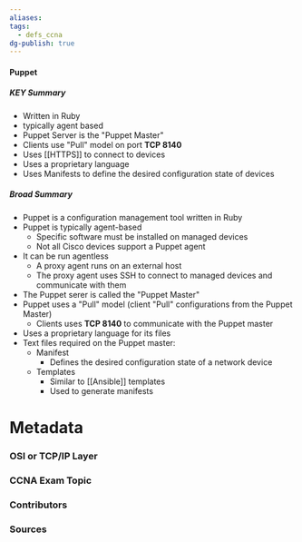```yaml
---
aliases: 
tags:
  - defs_ccna
dg-publish: true
---
```

#### Puppet

##### KEY Summary
- Written in Ruby
- typically agent based
- Puppet Server is the "Puppet Master"
- Clients use "Pull" model on port **TCP 8140**
- Uses [[HTTPS]] to connect to devices
- Uses a proprietary language
- Uses Manifests to define the desired configuration state of devices

##### Broad Summary
- Puppet is a configuration management tool written in Ruby
- Puppet is typically agent-based
	- Specific software must be installed on managed devices
	- Not all Cisco devices support a Puppet agent
- It can be run agentless
	- A proxy agent runs on an external host
	- The proxy agent uses SSH to connect to managed devices and communicate with them
- The Puppet serer is called the "Puppet Master"
- Puppet uses a "Pull" model (client "Pull" configurations from the Puppet Master)
	- Clients uses **TCP 8140** to communicate with the Puppet master
- Uses a proprietary language for its files
- Text files required on the Puppet master:
	- Manifest
		- Defines the desired configuration state of a network device
	- Templates
		- Similar to [[Ansible]] templates
		- Used to generate manifests





# Metadata
### OSI or TCP/IP Layer

### CCNA Exam Topic

### Contributors

### Sources
